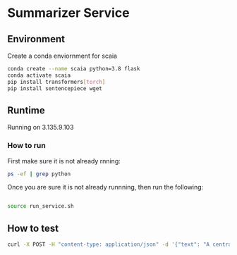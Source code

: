 # Summarizer Service


## Environment

Create a conda enviornment for scaia

```bash
conda create --name scaia python=3.8 flask
conda activate scaia
pip install transformers[torch]
pip install sentencepiece wget

```



## Runtime


Running on  3.135.9.103


### How to run

First make sure it is not already rnning:

```bash
ps -ef | grep python
```

Once you are sure it is not already runnning, then run the following:

```bash

source run_service.sh
```


## How to test

```bash
curl -X POST -H "content-type: application/json" -d '{"text": "A central question, “Where is Peng Shuai?”, has represented concern for the star but also points to related questions about the future of tennis in China. "}' http://18.218.29.151:5000/summarizeText
```

